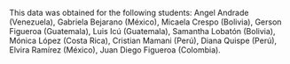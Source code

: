 This data was obtained for the following students:
Angel Andrade (Venezuela),
Gabriela Bejarano (México),
Micaela Crespo (Bolivia),
Gerson Figueroa (Guatemala),
Luis Icú (Guatemala),
Samantha Lobatón (Bolivia),
Mónica López (Costa Rica),
Cristian Mamani (Perú),
Diana Quispe (Perú),
Elvira Ramírez (México),
Juan Diego Figueroa (Colombia).
